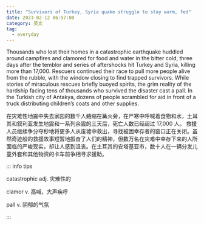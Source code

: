```yaml
---
title: "Survivors of Turkey, Syria quake struggle to stay warm, fed"
date: 2023-02-12 06:57:00
category: 英文
tag:
  - everyday
---
```


Thousands who lost their homes in a catastrophic earthquake huddled around campfires and clamored for food and water in the bitter cold, three days after the temblor and series of aftershocks hit Turkey and Syria, killing more than 17,000. Rescuers continued their race to pull more people alive from the rubble, with the window closing to find trapped survivors. While stories of miraculous rescues briefly buoyed spirits, the grim reality of the hardship facing tens of thousands who survived the disaster cast a pall. In the Turkish city of Antakya, dozens of people scrambled for aid in front of a truck distributing children’s coats and other supplies.

在灾难性地震中失去家园的数千人蜷缩在篝火旁，在严寒中呼喊着食物和水，土耳其和叙利亚发生地震和一系列余震的三天后，死亡人数已经超过 17,000 人。 救援人员继续争分夺秒地将更多人从废墟中救出，寻找被困幸存者的窗口正在关闭。虽然奇迹般的救援故事短暂地振奋了人们的精神，但数万名在灾难中幸存下来的人所面临的严峻现实，却让人感到沮丧。在土耳其的安塔基亚市，数十人在一辆分发儿童外套和其他物资的卡车前争相寻求援助。

::: info tips

catastrophic adj. 灾难性的

clamor v. 高喊，大声疾呼

pall v. 阴郁的气氛

:::
